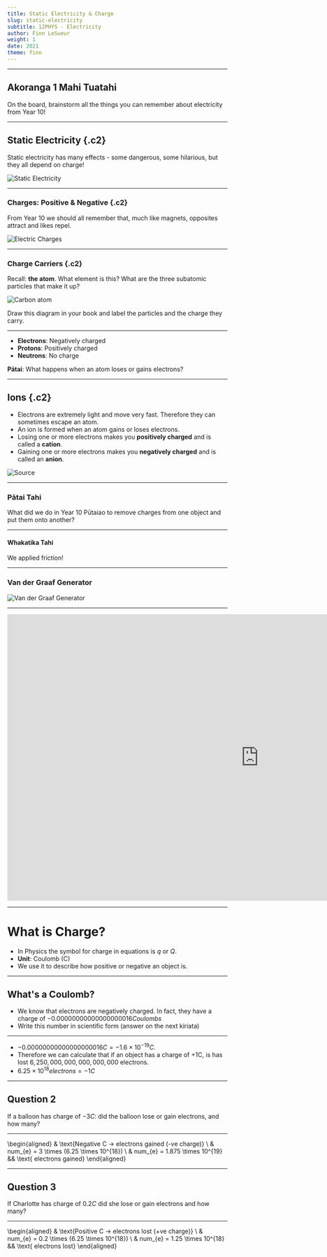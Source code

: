```yaml
---
title: Static Electricity & Charge
slug: static-electricity
subtitle: 12PHYS - Electricity
author: Finn LeSueur
weight: 1
date: 2021
theme: finn
---
```


---

## Akoranga 1 Mahi Tuatahi

On the board, brainstorm all the things you can remember about electricity from Year 10!

---

## Static Electricity {.c2}

Static electricity has many effects - some dangerous, some hilarious, but they all depend on charge!

![Static Electricity](../assets/1-static-electricity.jpg "Static Electricity")

---

### Charges: Positive & Negative {.c2}

From Year 10 we should all remember that, much like magnets, opposites attract and likes repel.

![Electric Charges](../assets/1-charges.png "Electric Charges")

---

### Charge Carriers {.c2}

Recall: __the atom__. What element is this? What are the three subatomic particles that make it up?

![](../assets/1-carbon-atom.gif "Carbon atom")

<p class="instruction">Draw this diagram in your book and label the particles and the charge they carry.</p>

---

- __Electrons__: Negatively charged
- __Protons__: Positively charged
- __Neutrons__: No charge

__Pātai__: What happens when an atom loses or gains electrons?

---

## Ions {.c2}

- Electrons are extremely light and move very fast. Therefore they can sometimes escape an atom.
- An ion is formed when an atom gains or loses electrons.
- Losing one or more electrons makes you __positively charged__ and is called a __cation__.
- Gaining one or more electrons makes you __negatively charged__ and is called an __anion__.

![[Source](https://educatorpages.com/site/Riversideschoolscience/pages/chemistry)](https://i.imgur.com/bWjML6a.gif)

---

### Pātai Tahi

What did we do in Year 10 Pūtaiao to remove charges from one object and put them onto another?

---

#### Whakatika Tahi

We applied friction!

---

### Van der Graaf Generator

![Van der Graaf Generator](../assets/1-van-der-graaf-generator.png "Van der Graaf Generator")

---

<iframe width="1150" height="656" src="https://www.youtube.com/embed/YDHos3Q1NcA" title="YouTube video player" frameborder="0" allow="accelerometer; autoplay; clipboard-write; encrypted-media; gyroscope; picture-in-picture" allowfullscreen></iframe>

---

# What is Charge?

- In Physics the symbol for charge in equations is $q$ or $Q$.
- __Unit__: Coulomb (C)
- We use it to describe how positive or negative an object is.

---

## What's a Coulomb?

- We know that electrons are negatively charged. In fact, they have a charge of $-0.00000000000000000016 Coulombs$
- Write this number in scientific form (answer on the next kiriata)

---

- $-0.00000000000000000016 C =-1.6 \times  10^{-19}C$.
- Therefore we can calculate that if an object has a charge of +1C, is has lost $6,250,000,000,000,000,000$ electrons.
- $6.25 \times 10^{18} electrons = -1 C$

---

## Question 2

If a balloon has charge of $-3C$: did the balloon lose or gain electrons, and how many?

---

\begin{aligned}
    & \text{Negative C -> electrons gained (-ve charge)} \\
    & num_{e} = 3 \times (6.25 \times 10^{18}) \\
    & num_{e} = 1.875 \times 10^{19} && \text{ electrons gained}
\end{aligned}

---

## Question 3

If Charlotte has charge of $0.2C$ did she lose or gain electrons and how many?

---

\begin{aligned}
    & \text{Positive C -> electrons lost (+ve charge)} \\
    & num_{e} = 0.2 \times (6.25 \times 10^{18}) \\
    & num_{e} = 1.25 \times 10^{18} && \text{ electrons lost}
\end{aligned}
